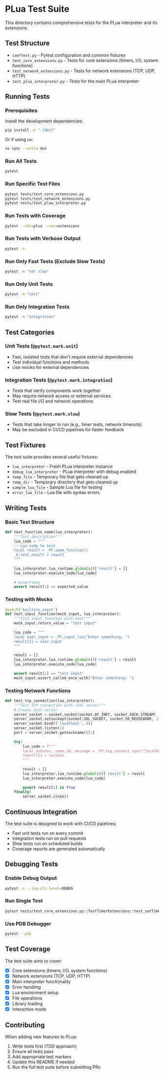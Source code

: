 # PLua Test Suite

This directory contains comprehensive tests for the PLua interpreter and its extensions.

## Test Structure

- `conftest.py` - Pytest configuration and common fixtures
- `test_core_extensions.py` - Tests for core extensions (timers, I/O, system functions)
- `test_network_extensions.py` - Tests for network extensions (TCP, UDP, HTTP)
- `test_plua_interpreter.py` - Tests for the main PLua interpreter

## Running Tests

### Prerequisites

Install the development dependencies:

```bash
pip install -e ".[dev]"
```

Or if using uv:

```bash
uv sync --extra dev
```

### Run All Tests

```bash
pytest
```

### Run Specific Test Files

```bash
pytest tests/test_core_extensions.py
pytest tests/test_network_extensions.py
pytest tests/test_plua_interpreter.py
```

### Run Tests with Coverage

```bash
pytest --cov=plua --cov=extensions
```

### Run Tests with Verbose Output

```bash
pytest -v
```

### Run Only Fast Tests (Exclude Slow Tests)

```bash
pytest -m "not slow"
```

### Run Only Unit Tests

```bash
pytest -m "unit"
```

### Run Only Integration Tests

```bash
pytest -m "integration"
```

## Test Categories

### Unit Tests (`@pytest.mark.unit`)
- Fast, isolated tests that don't require external dependencies
- Test individual functions and methods
- Use mocks for external dependencies

### Integration Tests (`@pytest.mark.integration`)
- Tests that verify components work together
- May require network access or external services
- Test real file I/O and network operations

### Slow Tests (`@pytest.mark.slow`)
- Tests that take longer to run (e.g., timer tests, network timeouts)
- May be excluded in CI/CD pipelines for faster feedback

## Test Fixtures

The test suite provides several useful fixtures:

- `lua_interpreter` - Fresh PLua interpreter instance
- `debug_lua_interpreter` - PLua interpreter with debug enabled
- `temp_file` - Temporary file that gets cleaned up
- `temp_dir` - Temporary directory that gets cleaned up
- `sample_lua_file` - Sample Lua file for testing
- `error_lua_file` - Lua file with syntax errors

## Writing Tests

### Basic Test Structure

```python
def test_function_name(lua_interpreter):
    """Test description"""
    lua_code = """
    -- Lua code to test
    local result = _PY.some_function()
    _G.test_result = result
    """
    
    lua_interpreter.lua_runtime.globals()['result'] = []
    lua_interpreter.execute_code(lua_code)
    
    # Assertions
    assert result[1] == expected_value
```

### Testing with Mocks

```python
@patch('builtins.input')
def test_input_function(mock_input, lua_interpreter):
    """Test input function with mock"""
    mock_input.return_value = "test input"
    
    lua_code = """
    local user_input = _PY.input_lua("Enter something: ")
    result[1] = user_input
    """
    
    result = []
    lua_interpreter.lua_runtime.globals()['result'] = result
    lua_interpreter.execute_code(lua_code)
    
    assert result[1] == "test input"
    mock_input.assert_called_once_with("Enter something: ")
```

### Testing Network Functions

```python
def test_tcp_connection(lua_interpreter):
    """Test TCP connection with real server"""
    # Create test server
    server_socket = socket.socket(socket.AF_INET, socket.SOCK_STREAM)
    server_socket.setsockopt(socket.SOL_SOCKET, socket.SO_REUSEADDR, 1)
    server_socket.bind(('localhost', 0))
    server_socket.listen(1)
    port = server_socket.getsockname()[1]
    
    try:
        lua_code = f"""
        local success, conn_id, message = _PY.tcp_connect_sync("localhost", {port})
        result[1] = success
        """
        
        result = []
        lua_interpreter.lua_runtime.globals()['result'] = result
        lua_interpreter.execute_code(lua_code)
        
        assert result[1] is True
    finally:
        server_socket.close()
```

## Continuous Integration

The test suite is designed to work with CI/CD pipelines:

- Fast unit tests run on every commit
- Integration tests run on pull requests
- Slow tests run on scheduled builds
- Coverage reports are generated automatically

## Debugging Tests

### Enable Debug Output

```bash
pytest -s --log-cli-level=DEBUG
```

### Run Single Test

```bash
pytest tests/test_core_extensions.py::TestTimerExtensions::test_setTimeout_basic -v -s
```

### Use PDB Debugger

```bash
pytest --pdb
```

## Test Coverage

The test suite aims to cover:

- [x] Core extensions (timers, I/O, system functions)
- [x] Network extensions (TCP, UDP, HTTP)
- [x] Main interpreter functionality
- [x] Error handling
- [x] Lua environment setup
- [x] File operations
- [x] Library loading
- [x] Interactive mode

## Contributing

When adding new features to PLua:

1. Write tests first (TDD approach)
2. Ensure all tests pass
3. Add appropriate test markers
4. Update this README if needed
5. Run the full test suite before submitting PRs 